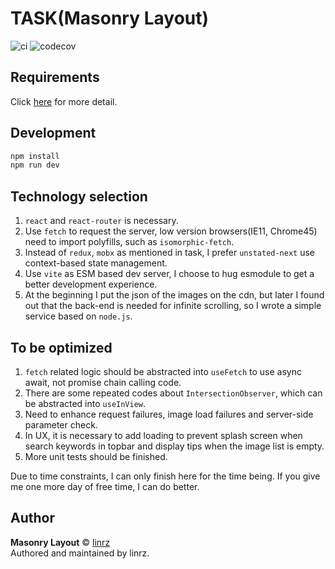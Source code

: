 # TASK(Masonry Layout)

![ci](https://api.travis-ci.com/linrz/test-frontend.svg?branch=master)
![codecov](https://codecov.io/gh/linrz/test-frontend/branch/master/graph/badge.svg)

## Requirements

Click [here](https://wiredcraft.gitbook.io/recruitment-test/coding/frontend) for more detail.

## Development

```sh
npm install
npm run dev
```

## Technology selection

1. `react` and `react-router` is necessary.
2. Use `fetch` to request the server, low version browsers(IE11, Chrome45) need to import polyfills, such as `isomorphic-fetch`.
3. Instead of `redux`, `mobx` as mentioned in task, I prefer `unstated-next` use context-based state management.
4. Use `vite` as ESM based dev server, I choose to hug esmodule to get a better development experience.
5. At the beginning I put the json of the images on the cdn, but later I found out that the back-end is needed for infinite scrolling, so I wrote a simple service based on `node.js`.

## To be optimized

1. `fetch` related logic should be abstracted into `useFetch` to use async await, not promise chain calling code.
2. There are some repeated codes about `IntersectionObserver`, which can be abstracted into `useInView`.
3. Need to enhance request failures, image load failures and server-side parameter check.
4. In UX, it is necessary to add loading to prevent splash screen when search keywords in topbar and display tips when the image list is empty.
5. More unit tests should be finished.

Due to time constraints, I can only finish here for the time being. If you give me one more day of free time, I can do better.

## Author

**Masonry Layout** © [linrz](https://github.com/linrz)<br>
Authored and maintained by linrz.
